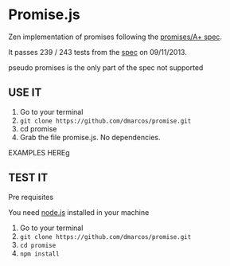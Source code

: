 Promise.js
==========

Zen implementation of promises following the [promises/A+ spec](https://github.com/promises-aplus/promises-spec).

It passes 239 / 243 tests from the [spec](https://github.com/promises-aplus/promises-spec) on 09/11/2013.

pseudo promises is the only part of the spec not supported

USE IT
------

1. Go to your terminal
2. `git clone https://github.com/dmarcos/promise.git`
3. cd promise
4. Grab the file promise.js. No dependencies.

EXAMPLES HEREg

TEST IT
-------

Pre requisites

You need [node.js](http://nodejs.org/) installed in your machine

1. Go to your terminal
2. `git clone https://github.com/dmarcos/promise.git`
3. `cd promise`
4. `npm install`

